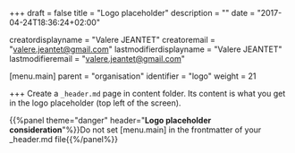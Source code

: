 +++
draft = false
title = "Logo placeholder"
description = ""
date = "2017-04-24T18:36:24+02:00"

creatordisplayname = "Valere JEANTET"
creatoremail = "valere.jeantet@gmail.com"
lastmodifierdisplayname = "Valere JEANTET"
lastmodifieremail = "valere.jeantet@gmail.com"

[menu.main]
parent = "organisation"
identifier = "logo"
weight = 21

+++
Create a `_header.md` page in content folder. Its content is what you get in the logo placeholder (top left of the screen).



{{%panel theme="danger" header="**Logo placeholder consideration**"%}}Do not set [menu.main] in the frontmatter of your _header.md file{{%/panel%}}